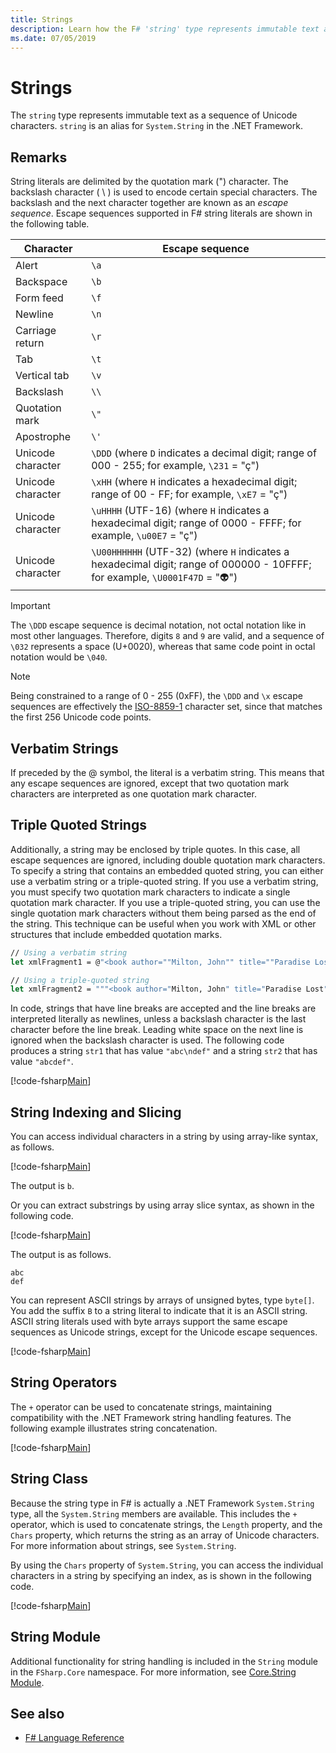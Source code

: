 ```yaml
---
title: Strings
description: Learn how the F# 'string' type represents immutable text as a sequence of Unicode characters.
ms.date: 07/05/2019
---
```

# Strings

The `string` type represents immutable text as a sequence of Unicode characters. `string` is an alias for `System.String` in the .NET Framework.

## Remarks

String literals are delimited by the quotation mark (") character. The backslash character ( \\ ) is used to encode certain special characters. The backslash and the next character together are known as an *escape sequence*. Escape sequences supported in F# string literals are shown in the following table.

|Character|Escape sequence|
|---------|---------------|
|Alert|`\a`|
|Backspace|`\b`|
|Form feed|`\f`|
|Newline|`\n`|
|Carriage return|`\r`|
|Tab|`\t`|
|Vertical tab|`\v`|
|Backslash|`\\`|
|Quotation mark|`\"`|
|Apostrophe|`\'`|
|Unicode character|`\DDD` (where `D` indicates a decimal digit; range of 000 - 255; for example, `\231` = "ç")|
|Unicode character|`\xHH` (where `H` indicates a hexadecimal digit; range of 00 - FF; for example, `\xE7` = "ç")|
|Unicode character|`\uHHHH` (UTF-16) (where `H` indicates a hexadecimal digit; range of 0000 - FFFF;  for example, `\u00E7` = "ç")|
|Unicode character|`\U00HHHHHH` (UTF-32) (where `H` indicates a hexadecimal digit; range of 000000 - 10FFFF;  for example, `\U0001F47D` = "👽")|

> [!IMPORTANT]
> The `\DDD` escape sequence is decimal notation, not octal notation like in most other languages. Therefore, digits `8` and `9` are valid, and a sequence of `\032` represents a space (U+0020), whereas that same code point in octal notation would be `\040`.

> [!NOTE]
> Being constrained to a range of 0 - 255 (0xFF), the `\DDD` and `\x` escape sequences are effectively the [ISO-8859-1](https://en.wikipedia.org/wiki/ISO/IEC_8859-1#Code_page_layout) character set, since that matches the first 256 Unicode code points.

## Verbatim Strings

If preceded by the @ symbol, the literal is a verbatim string. This means that any escape sequences are ignored, except that two quotation mark characters are interpreted as one quotation mark character.

## Triple Quoted Strings

Additionally, a string may be enclosed by triple quotes. In this case, all escape sequences are ignored, including double quotation mark characters. To specify a string that contains an embedded quoted string, you can either use a verbatim string or a triple-quoted string. If you use a verbatim string, you  must specify two quotation mark characters to indicate a single quotation mark character. If you use a triple-quoted string, you can use the single quotation mark characters without them being parsed as the end of the string. This technique can be useful when you work with XML or other structures that include embedded quotation marks.

```fsharp
// Using a verbatim string
let xmlFragment1 = @"<book author=""Milton, John"" title=""Paradise Lost"">"

// Using a triple-quoted string
let xmlFragment2 = """<book author="Milton, John" title="Paradise Lost">"""
```

In code, strings that have line breaks are accepted and the line breaks are interpreted literally as newlines, unless a backslash character is the last character before the line break. Leading white space on the next line is ignored when the backslash character is used. The following code produces a string `str1` that has value `"abc\ndef"` and a string `str2` that has value `"abcdef"`.

[!code-fsharp[Main](~/samples/snippets/fsharp/lang-ref-1/snippet1001.fs)]

## String Indexing and Slicing

You can access individual characters in a string by using array-like syntax, as follows.

[!code-fsharp[Main](~/samples/snippets/fsharp/lang-ref-1/snippet1002.fs)]

The output is `b`.

Or you can extract substrings by using array slice syntax, as shown in the following code.

[!code-fsharp[Main](~/samples/snippets/fsharp/lang-ref-1/snippet1003.fs)]

The output is as follows.

```console
abc
def
```

You can represent ASCII strings by arrays of unsigned bytes, type `byte[]`. You add the suffix `B` to a string literal to indicate that it is an ASCII string. ASCII string literals used with byte arrays support the same escape sequences as Unicode strings, except for the Unicode escape sequences.

[!code-fsharp[Main](~/samples/snippets/fsharp/lang-ref-1/snippet1004.fs)]

## String Operators

The `+` operator can be used to concatenate strings, maintaining compatibility with the .NET Framework string handling features. The following example illustrates string concatenation.

[!code-fsharp[Main](~/samples/snippets/fsharp/lang-ref-1/snippet1006.fs)]

## String Class

Because the string type in F# is actually a .NET Framework `System.String` type, all the `System.String` members are available. This includes the `+` operator, which is used to concatenate strings, the `Length` property, and the `Chars` property, which returns the string as an array of Unicode characters. For more information about strings, see `System.String`.

By using the `Chars` property of `System.String`, you can access the individual characters in a string by specifying an index, as is shown in the following code.

[!code-fsharp[Main](~/samples/snippets/fsharp/lang-ref-1/snippet1005.fs)]

## String Module

Additional functionality for string handling is included in the `String` module in the `FSharp.Core` namespace. For more information, see [Core.String Module](https://msdn.microsoft.com/visualfsharpdocs/conceptual/core.string-module-%5bfsharp%5d).

## See also

- [F# Language Reference](index.md)
